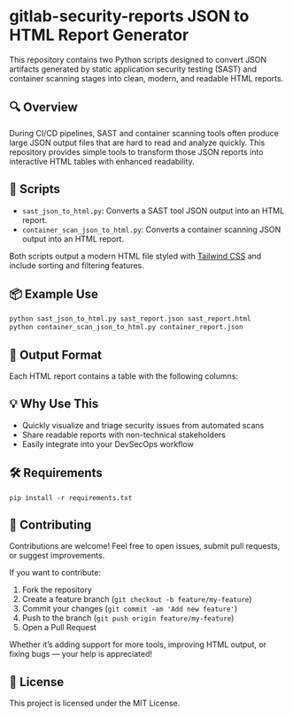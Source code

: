 # gitlab-security-reports JSON to HTML Report Generator

This repository contains two Python scripts designed to convert JSON artifacts generated by static application security testing (SAST) and container scanning stages into clean, modern, and readable HTML reports.

## 🔍 Overview

During CI/CD pipelines, SAST and container scanning tools often produce large JSON output files that are hard to read and analyze quickly. This repository provides simple tools to transform those JSON reports into interactive HTML tables with enhanced readability.

## 📂 Scripts

- `sast_json_to_html.py`: Converts a SAST tool JSON output into an HTML report.
- `container_scan_json_to_html.py`: Converts a container scanning JSON output into an HTML report.

Both scripts output a modern HTML file styled with [Tailwind CSS](https://tailwindcss.com/) and include sorting and filtering features.

## 📦 Example Use

```bash
python sast_json_to_html.py sast_report.json sast_report.html
python container_scan_json_to_html.py container_report.json 
```

## 📑 Output Format

Each HTML report contains a table with the following columns:

## 💡 Why Use This

- Quickly visualize and triage security issues from automated scans
- Share readable reports with non-technical stakeholders
- Easily integrate into your DevSecOps workflow

## 🛠️ Requirements
```
pip install -r requirements.txt
```

## 🤝 Contributing

Contributions are welcome! Feel free to open issues, submit pull requests, or suggest improvements.

If you want to contribute:

1. Fork the repository  
2. Create a feature branch (`git checkout -b feature/my-feature`)  
3. Commit your changes (`git commit -am 'Add new feature'`)  
4. Push to the branch (`git push origin feature/my-feature`)  
5. Open a Pull Request

Whether it’s adding support for more tools, improving HTML output, or fixing bugs — your help is appreciated!


## 📜 License
This project is licensed under the MIT License.
